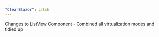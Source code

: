 ```yaml
---
"ClearBlazor": patch
---
```


Changes to ListView Component - Combined all virtualization modes and tidied up
